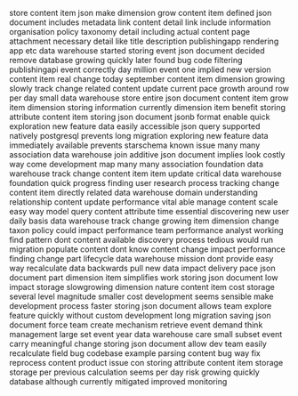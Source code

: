 store content item json make dimension grow content item defined json document includes metadata link content detail link include information organisation policy taxonomy detail including actual content page attachment necessary detail like title description publishingapp rendering app etc data warehouse started storing event json document decided remove database growing quickly later found bug code filtering publishingapi event correctly day million event one implied new version content item real change today september content item dimension growing slowly track change related content update current pace growth around row per day small data warehouse store entire json document content item grow item dimension storing information currently dimension item benefit storing attribute content item storing json document jsonb format enable quick exploration new feature data easily accessible json query supported natively postgresql prevents long migration exploring new feature data immediately available prevents starschema known issue many many association data warehouse join additive json document implies look costly way come development map many many association foundation data warehouse track change content item item update critical data warehouse foundation quick progress finding user research process tracking change content item directly related data warehouse domain understanding relationship content update performance vital able manage content scale easy way model query content attribute time essential discovering new user daily basis data warehouse track change growing item dimension change taxon policy could impact performance team performance analyst working find pattern dont content available discovery process tedious would run migration populate content dont know content change impact performance finding change part lifecycle data warehouse mission dont provide easy way recalculate data backwards pull new data impact delivery pace json document part dimension item simplifies work storing json document low impact storage slowgrowing dimension nature content item cost storage several level magnitude smaller cost development seems sensible make development process faster storing json document allows team explore feature quickly without custom development long migration saving json document force team create mechanism retrieve event demand think management large set event year data warehouse care small subset event carry meaningful change storing json document allow dev team easily recalculate field bug codebase example parsing content bug way fix reprocess content product issue con storing attribute content item storage storage per previous calculation seems per day risk growing quickly database although currently mitigated improved monitoring